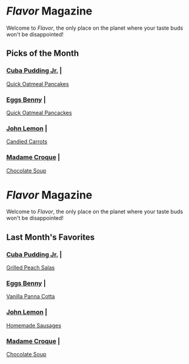 # _Flavor_ Magazine

Welcome to _Flavor_, the only place on the planet where your taste buds won't be disappointed!



## Picks of the Month

### [Cuba Pudding Jr.](writer/cuba-pudding-jr.md) | 

[Quick Oatmeal Pancakes](recipe/feb/quick-oatmealpankakes.md)

### [Eggs Benny](writer/eggs-benny.md) | 

[Quick Oatmeal Pancackes](../recipe/feb/quick-oatmeal-pancakes.md)

### [John Lemon](writer/john-lemon.md) | 

[Candied Carrots](recipe/feb/candied-carrots.md)

### [Madame Croque](writer/madame-croque.md) | 

[Chocolate Soup](recipe/jan/chocolate-soup.md)


# _Flavor_ Magazine

Welcome to _Flavor_, the only place on the planet where your taste buds won't be disappointed!


## Last Month's Favorites
### [Cuba Pudding Jr.](writer/cuba-pudding-jr.md) | 

[Grilled Peach Salas](recipe/jan/grilled-peach-salad.md)

### [Eggs Benny](writer/eggs-benny.md) | 

[Vanilla Panna Cotta](../recipe/jan/vanilla-panna-cotta.md)

### [John Lemon](writer/john-lemon.md) | 

[Homemade Sausages](recipe/jan/homemade-sausages.md)

### [Madame Croque](writer/madame-croque.md) | 

[Chocolate Soup](recipe/jan/chocolate-soup.md)